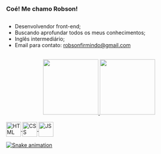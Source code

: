 ### Coé! Me chamo Robson!

##

- Desenvolvendor front-end;
- Buscando aprofundar todos os meus conhecimentos;
- Inglês intermediário;
- Email para contato: robsonfirmindo@gmail.com

##

<div align="center">
  <a href="https://github.com/rjban">
  <img height="150em" src="https://github-readme-stats.vercel.app/api?username=rjban&show_icons=true&theme=synthwave&count_private=true"/>
  <img height="150em" src="https://github-readme-stats.vercel.app/api/top-langs/?username=rjban&layout=compact&langs_count=7&theme=synthwave"/>
</div> 

<div style="display: inline_block"><br>
  <img align="center" alt="HTML" height="40" width="40" src="https://cdn.jsdelivr.net/gh/devicons/devicon/icons/html5/html5-plain-wordmark.svg">
  <img align="center" alt="CSS" height="40" width="40" src="https://cdn.jsdelivr.net/gh/devicons/devicon/icons/css3/css3-plain-wordmark.svg">
    <img align="center" alt="JS" height="40" width="40" src="https://cdn.jsdelivr.net/gh/devicons/devicon/icons/javascript/javascript-original.svg"">
</div>

![Snake animation](https://github.com/rjban/rjban/blob/output/github-contribution-grid-snake.svg)

